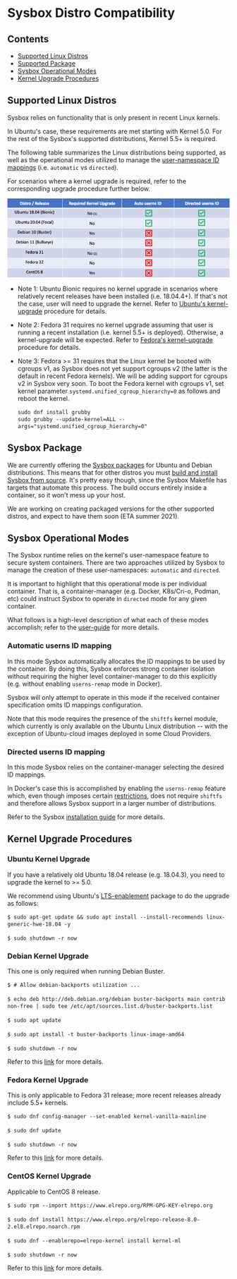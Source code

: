 # Sysbox Distro Compatibility

## Contents

-   [Supported Linux Distros](#supported-linux-distros)
-   [Supported Package](#sysbox-package)
-   [Sysbox Operational Modes](#Sysbox-Operational-Modes)
-   [Kernel Upgrade Procedures](#Kernel-Upgrade-Procedures)

## Supported Linux Distros

Sysbox relies on functionality that is only present in recent Linux kernels.

In Ubuntu's case, these requirements are met starting with Kernel 5.0. For
the rest of the Sysbox's supported distributions, Kernel 5.5+ is required.

The following table summarizes the Linux distributions being supported, as well
as the operational modes utilized to manage the [user-namespace ID mappings](user-guide/security.md#user-namespace-id-mapping)
(i.e. `automatic` vs `directed`).

For scenarios where a kernel upgrade is required, refer to the corresponding
upgrade procedure further below.

<p align="center">
    <img alt="sysbox" src="figures/distro-support-matrix.png" width="1000x" />
</p>

* Note 1: Ubuntu Bionic requires no kernel upgrade in scenarios where relatively
recent releases have been installed (i.e. 18.04.4+). If that's not the
case, user will need to upgrade the kernel. Refer to [Ubuntu's kernel-upgrade](#Ubuntu-Kernel-Upgrade)
procedure for details.

* Note 2: Fedora 31 requires no kernel upgrade assuming that user is running a recent
installation (i.e. kernel 5.5+ is deployed). Otherwise, a kernel-upgrade will be
expected. Refer to [Fedora's kernel-upgrade](#Fedora-kernel-upgrade) procedure for details.

* Note 3: Fedora >= 31 requires that the Linux kernel be booted with cgroups v1,
  as Sysbox does not yet support cgroups v2 (the latter is the default in recent
  Fedora kernels). We will be adding support for cgroups v2 in Sysbox very
  soon. To boot the Fedora kernel with cgroups v1, set kernel parameter
  `systemd.unified_cgroup_hierarchy=0` as follows and reboot the kernel.

  ```
  sudo dnf install grubby
  sudo grubby --update-kernel=ALL --args="systemd.unified_cgroup_hierarchy=0"
  ```

## Sysbox Package

We are currently offering the [Sysbox packages](../releases) for Ubuntu and Debian
distributions. This means that for other distros you must [build and install Sysbox from source](https://github.com/nestybox/sysbox/blob/master/docs/developers-guide/build.md).
It's pretty easy though, since the Sysbox Makefile has targets that automate this process.
The build occurs entirely inside a container, so it won't mess up your host.

We are working on creating packaged versions for the other supported distros, and
expect to have them soon (ETA summer 2021).

## Sysbox Operational Modes

The Sysbox runtime relies on the kernel's user-namespace feature to secure
system containers. There are two approaches utilized by Sysbox to manage the
creation of these user-namespaces: `automatic` and `directed`.

It is important to highlight that this operational mode is per individual
container. That is, a container-manager (e.g. Docker, K8s/Cri-o, Podman, etc)
could instruct Sysbox to operate in `directed` mode for any given container.

What follows is a high-level description of what each of these modes accomplish;
refer to the [user-guide](./user-guide/security.md#user-namespace-id-mapping) for
more details.

### Automatic userns ID mapping

In this mode Sysbox automatically allocates the ID mappings to be used by the
container. By doing this, Sysbox enforces strong container isolation without
requiring the higher level container-manager to do this explicitly (e.g. without
enabling `userns-remap` mode in Docker).

Sysbox will only attempt to operate in this mode if the received container
specification omits ID mappings configuration.

Note that this mode requires the presence of the `shiftfs` kernel module, which
currently is only available on the Ubuntu Linux distribution -- with the exception
of Ubuntu-cloud images deployed in some Cloud Providers.

### Directed userns ID mapping

In this mode Sysbox relies on the container-manager selecting the desired ID
mappings.

In Docker's case this is accomplished by enabling the `userns-remap` feature
which, even though imposes certain [restrictions](https://docs.docker.com/engine/security/userns-remap/#user-namespace-known-limitations),
does not require `shiftfs` and therefore allows Sysbox support in a larger
number of distributions.

Refer to the Sysbox [installation guide](./user-guide/install.md#docker-userns-remap)
for more details.

## Kernel Upgrade Procedures

### Ubuntu Kernel Upgrade

If you have a relatively old Ubuntu 18.04 release (e.g. 18.04.3), you need to upgrade the kernel to >= 5.0.

We recommend using Ubuntu's [LTS-enablement](https://wiki.ubuntu.com/Kernel/LTSEnablementStack) package to do the upgrade as follows:

```console
$ sudo apt-get update && sudo apt install --install-recommends linux-generic-hwe-18.04 -y

$ sudo shutdown -r now
```

### Debian Kernel Upgrade

This one is only required when running Debian Buster.

```
$ # Allow debian-backports utilization ...

$ echo deb http://deb.debian.org/debian buster-backports main contrib non-free | sudo tee /etc/apt/sources.list.d/buster-backports.list

$ sudo apt update

$ sudo apt install -t buster-backports linux-image-amd64

$ sudo shutdown -r now
```

Refer to this [link](https://wiki.debian.org/HowToUpgradeKernel) for more details.


### Fedora Kernel Upgrade

This is only applicable to Fedora 31 release; more recent releases already
include 5.5+ kernels.

```
$ sudo dnf config-manager --set-enabled kernel-vanilla-mainline

$ sudo dnf update

$ sudo shutdown -r now
```

Refer to this [link](https://www.cloudinsidr.com/content/how-to-upgrade-the-linux-kernel-in-fedora-29/) for more details.

### CentOS Kernel Upgrade

Applicable to CentOS 8 release.

```
$ sudo rpm --import https://www.elrepo.org/RPM-GPG-KEY-elrepo.org

$ sudo dnf install https://www.elrepo.org/elrepo-release-8.0-2.el8.elrepo.noarch.rpm

$ sudo dnf --enablerepo=elrepo-kernel install kernel-ml

$ sudo shutdown -r now
```

Refer to this [link](https://vitux.com/how-to-upgrade-the-kernel-on-centos-8-0/) for more details.
